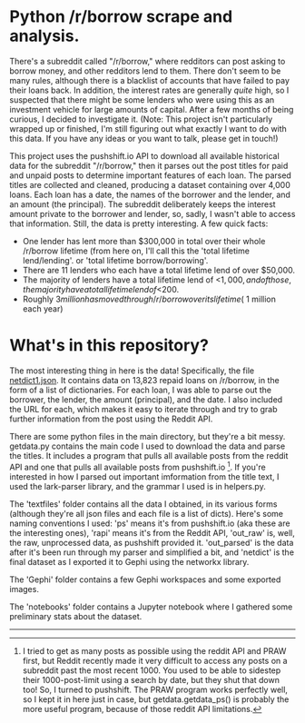 # Python /r/borrow scrape and analysis.
There's a subreddit called "/r/borrow," where redditors can post asking to borrow money, and other redditors lend to them. There don't seem to be many rules, although there is a blacklist of accounts that have failed to pay their loans back. In addition, the interest rates are generally *quite* high, so I suspected that there might be some lenders who were using this as an investment vehicle for large amounts of capital. After a few months of being curious, I decided to investigate it. (Note: This project isn't particularly wrapped up or finished, I'm still figuring out what exactly I want to do with this data. If you have any ideas or you want to talk, please get in touch!)

This project uses the pushshift.io API to download all available historical data for the subreddit "/r/borrow," then it parses out the post titles for paid and unpaid posts to determine important features of each loan. The parsed titles are collected and cleaned, producing a dataset containing over 4,000 loans. Each loan has a date, the names of the borrower and the lender, and an amount (the principal). The subreddit deliberately keeps the interest amount private to the borrower and lender, so, sadly, I wasn't able to access that information. Still, the data is pretty interesting. A few quick facts:
- One lender has lent more than $300,000 in total over their whole /r/borrow lifetime (from here on, I'll call this the 'total lifetime lend/lending'. or 'total lifetime borrow/borrowing'.
- There are 11 lenders who each have a total lifetime lend of over $50,000.
- The majority of lenders have a total lifetime lend of <$1,000, and of those, the majority have a total lifetime lend of <$200.
- Roughly $3 million has moved through /r/borrow over its lifetime (~$1 million each year)


# What's in this repository?
The most interesting thing in here is the data! Specifically, the file [netdict1.json](textfiles/netdict1.json). It contains data on 13,823 repaid loans on /r/borrow, in the form of a list of dictionaries. For each loan, I was able to parse out the borrower, the lender, the amount (principal), and the date. I also included the URL for each, which makes it easy to iterate through and try to grab further information from the post using the Reddit API.

There are some python files in the main directory, but they're a bit messy. getdata.py contains the main code I used to download the data and parse the titles. It includes a program that pulls all available posts from the reddit API and one that pulls all available posts from pushshift.io  [^1]. If you're interested in how I parsed out important imformation from the title text, I used the lark-parser library, and the grammar I used is in helpers.py.

The 'textfiles' folder contains all the data I obtained, in its various forms (although they're all json files and each file is a list of dicts). Here's some naming conventions I used: 'ps' means it's from pushshift.io (aka these are the interesting ones), 'rapi' means it's from the Reddit API, 'out_raw' is, well, the raw, unprocessed data, as pushshift provided it. 'out_parsed' is the data after it's been run through my parser and simplified a bit, and 'netdict' is the final dataset as I exported it to Gephi using the networkx library. 

The 'Gephi' folder contains a few Gephi workspaces and some exported images.

The 'notebooks' folder contains a Jupyter notebook where I gathered some preliminary stats about the dataset.





***
[^1]: I tried to get as many posts as possible using the reddit API and PRAW first, but Reddit recently made it very difficult to access any posts on a subreddit past the most recent 1000. You used to be able to sidestep their 1000-post-limit using a search by date, but they shut that down too! So, I turned to pushshift. The PRAW program works perfectly well, so I kept it in here just in case, but getdata.getdata_ps() is probably the more useful program, because of those reddit API limitations.